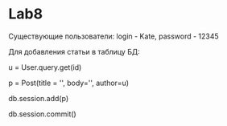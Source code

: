 # Lab8
Существующие пользователи: login - Kate, password - 12345

Для добавления статьи в таблицу БД:

u = User.query.get(id)

p = Post(title = '', body='', author=u)

db.session.add(p)

db.session.commit()

